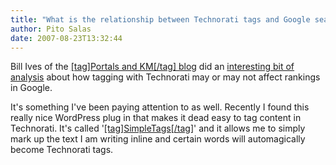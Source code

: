 ```yaml
---
title: "What is the relationship between Technorati tags and Google search results?"
author: Pito Salas
date: 2007-08-23T13:32:44
---
```




Bill Ives of the [[tag]Portals and KM[/tag]
blog](<http://billives.typepad.com/portals_and_km/>) did an [interesting bit
of
analysis](<http://billives.typepad.com/portals_and_km/2007/08/16-technorati-t.html>)
about how tagging with Technorati may or may not affect rankings in Google.

It's something I've been paying attention to as well. Recently I found this
really nice WordPress plug in that makes it dead easy to tag content in
Technorati. It's called
'[[tag]SimpleTags[/tag]](<http://www.broobles.com/scripts/simpletags/>)' and
it allows me to simply mark up the text I am writing inline and certain words
will automagically become Technorati tags.



